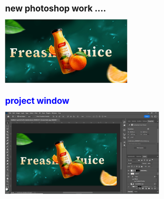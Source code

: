 # new photoshop work ....
<img src="output.jpg" width="400" >
<h1 style="color: blue;">project window</h1>
<img src="Capture.JPG" width="600" >


